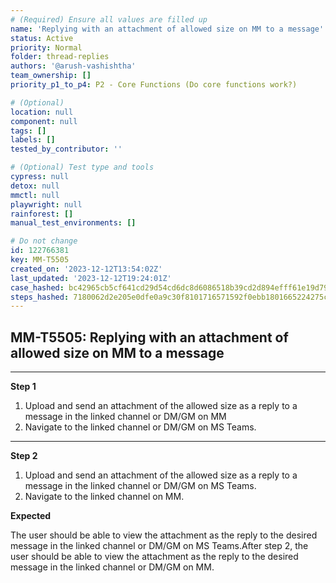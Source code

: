 ```yaml
---
# (Required) Ensure all values are filled up
name: 'Replying with an attachment of allowed size on MM to a message'
status: Active
priority: Normal
folder: thread-replies
authors: '@arush-vashishtha'
team_ownership: []
priority_p1_to_p4: P2 - Core Functions (Do core functions work?)

# (Optional)
location: null
component: null
tags: []
labels: []
tested_by_contributor: ''

# (Optional) Test type and tools
cypress: null
detox: null
mmctl: null
playwright: null
rainforest: []
manual_test_environments: []

# Do not change
id: 122766381
key: MM-T5505
created_on: '2023-12-12T13:54:02Z'
last_updated: '2023-12-12T19:24:01Z'
case_hashed: bc42965cb5cf641cd29d54cd6dc8d6086518b39cd2d894efff61e19d794437a67837ddb1176017779957fdf120d9d990
steps_hashed: 7180062d2e205e0dfe0a9c30f8101716571592f0ebb1801665224275cd15844546d8fc457f9fedbd1548d041134dd053
---
```


<!-- (Auto-generated) Based on frontmatter's "key" and "name" -->

## MM-T5505: Replying with an attachment of allowed size on MM to a message

---

**Step 1**

1. Upload and send an attachment of the allowed size as a reply to a message in the linked channel or DM/GM on MM
2. Navigate to the linked channel or DM/GM on MS Teams.

---

**Step 2**

1. Upload and send an attachment of the allowed size as a reply to a message in the linked channel or DM/GM on MS Teams.
2. Navigate to the linked channel on MM.

**Expected**

The user should be able to view the attachment as the reply to the desired message in the linked channel or DM/GM on MS Teams.After step 2, the user should be able to view the attachment as the reply to the desired message in the linked channel or DM/GM on MM.

